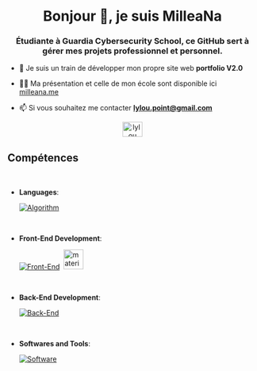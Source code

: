 <h1 align="center">Bonjour 👋, je suis MilleaNa</h1>
<h3 align="center">Étudiante à Guardia Cybersecurity School, ce GitHub sert à gérer mes projets professionnel et personnel.</h3>

- 🔭 Je suis un train de développer mon propre site web **portfolio V2.0**

- 👨‍💻 Ma présentation et celle de mon école sont disponible ici [milleana.me](https://milleana.me)

- 📫 Si vous souhaitez me contacter **lylou.point@gmail.com**

<p align="center"><a href="https://linkedin.com/in/lylou-duc"><img align="center" src="https://raw.githubusercontent.com/rahuldkjain/github-profile-readme-generator/master/src/images/icons/Social/linked-in-alt.svg" alt="lylou duc" height="30" width="40" /></a></p>

<h2>Compétences</h2>
<br>

<p align="center">

- **Languages**:
    
    [![Algorithm](https://skillicons.dev/icons?i=c,python,mysql,arduino,linux)](https://skillicons.dev)
	
<br>   

- **Front-End Development**:

    [![Front-End](https://skillicons.dev/icons?i=html,css,tailwind,bootstrap)](https://skillicons.dev)<a href="https://materializecss.com/" target="_blank" rel="noreferrer"><a> ‎ </a>    <img src="https://raw.githubusercontent.com/prplx/svg-logos/5585531d45d294869c4eaab4d7cf2e9c167710a9/svg/materialize.svg" alt="materialize" width="40" height="40"/></a>

<br>   
    
- **Back-End Development**:
	
	
    [![Back-End](https://skillicons.dev/icons?i=javascript,php)](https://skillicons.dev)
	
<br>
	
- **Softwares and Tools**:

    [![Software](https://skillicons.dev/icons?i=idea,git)](https://skillicons.dev)
	
<br>
<br>

